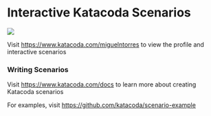 # Interactive Katacoda Scenarios

[![](http://shields.katacoda.com/katacoda/miguelntorres/count.svg)](https://www.katacoda.com/miguelntorres "Get your profile on Katacoda.com")

Visit https://www.katacoda.com/miguelntorres to view the profile and interactive scenarios

### Writing Scenarios
Visit https://www.katacoda.com/docs to learn more about creating Katacoda scenarios

For examples, visit https://github.com/katacoda/scenario-example
